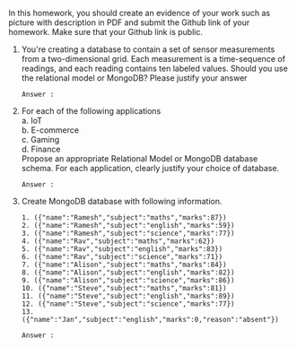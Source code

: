 In this homework, you should create an evidence of your work such as picture with description
in PDF and submit the Github link of your homework. Make sure that your Github link is public.

1. You're creating a database to contain a set of sensor measurements from a two-dimensional grid.
Each measurement is a time-sequence of readings, and each reading contains ten labeled values.
Should you use the relational model or MongoDB? Please justify your answer

    ```
    Answer : 
    ```


2. For each of the following applications <br>
a. IoT <br>
b. E-commerce<br>
c. Gaming<br>
d. Finance<br>
Propose an appropriate Relational Model or MongoDB database schema. For each application,
clearly justify your choice of database.
    ```
    Answer : 
    ```

3. Create MongoDB database with following information.
    ```
    1. ({"name":"Ramesh","subject":"maths","marks":87})
    2. ({"name":"Ramesh","subject":"english","marks":59})
    3. ({"name":"Ramesh","subject":"science","marks":77})
    4. ({"name":"Rav","subject":"maths","marks":62})
    5. ({"name":"Rav","subject":"english","marks":83})
    6. ({"name":"Rav","subject":"science","marks":71})
    7. ({"name":"Alison","subject":"maths","marks":84})
    8. ({"name":"Alison","subject":"english","marks":82})
    9. ({"name":"Alison","subject":"science","marks":86})
    10. ({"name":"Steve","subject":"maths","marks":81})
    11. ({"name":"Steve","subject":"english","marks":89})
    12. ({"name":"Steve","subject":"science","marks":77})
    13. ({"name":"Jan","subject":"english","marks":0,"reason":"absent"})
    ```
    ```
    Answer : 
    ```
